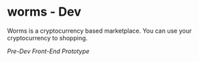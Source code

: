 # worms - Dev

Worms is a cryptocurrency based marketplace. You can use your cryptocurrency to shopping.

*Pre-Dev Front-End Prototype*

